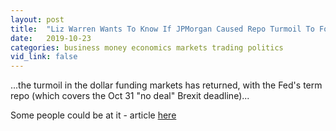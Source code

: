 ```yaml
---
layout: post
title:  "Liz Warren Wants To Know If JPMorgan Caused Repo Turmoil To Force Fed Into Launching QE"
date:   2019-10-23
categories: business money economics markets trading politics
vid_link: false
---
```


...the turmoil in the dollar funding markets has returned, with the Fed's term repo (which covers the Oct 31 "no deal" Brexit deadline)...

Some people could be at it - article [here]

[here]: //www.zerohedge.com/markets/liz-warren-wants-know-if-jpmorgan-caused-repo-turmoil-force-fed-launching-qe
